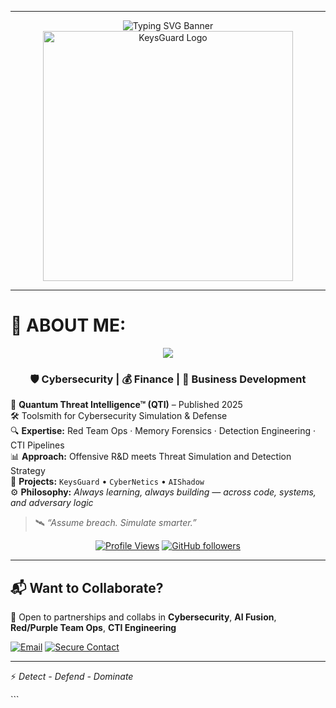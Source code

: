 
---

<div align="center">
  <img src="https://readme-typing-svg.demolab.com?font=Fira+Code&weight=800&size=30&duration=4000&pause=500&color=16F2B3&center=true&vCenter=true&multiline=true&repeat=false&width=1200&height=100&lines=Hey+there%2C+I%E2%80%99m+Keys.;Cybersecurity+Builder+%7C+Threat+Hunter+%7C+Detection+Engineer" alt="Typing SVG Banner">
</div>

<div align="center">
  <img src="https://github.com/vVv-Keys/vVv-Keys/blob/main/keysguard2png.png" width="400" alt="KeysGuard Logo"/>
</div>

---

# 🧠 ABOUT ME:

<div align="center">
  <img src="https://readme-typing-svg.demolab.com?font=Fira+Code&size=20&duration=5000&pause=200&color=5EFCD6&center=true&vCenter=true&multiline=true&repeat=true&width=1500&height=35&lines=404%20%7C%20CTI%20Fusion%20%7C%20YARA%20%7C%20Sigma%20%7C%20MITRE%20%7C%20MalDev%20%7C%20Detection%20Engineering%20%7C%20Threat%20Emulation%20%7C%20Bots%20%7C%20GhostSec+Infra" />
  
  <h3>
    🛡️ <strong>Cybersecurity</strong> | 💰 <strong>Finance</strong> | 💼 <strong>Business Development</strong>
  </h3>
</div>

🔬 **Quantum Threat Intelligence™ (QTI)** – Published 2025  
🛠️ Toolsmith for Cybersecurity Simulation & Defense  
🔍 **Expertise:** Red Team Ops · Memory Forensics · Detection Engineering · CTI Pipelines  
📊 **Approach:** Offensive R&D meets Threat Simulation and Detection Strategy  
🚀 **Projects:** `KeysGuard` • `CyberNetics` • `AIShadow`  
⚙️ **Philosophy:** *Always learning, always building — across code, systems, and adversary logic*  

> 🛰️ *“Assume breach. Simulate smarter.”*

<div align="center">

[![Profile Views](https://komarev.com/ghpvc/?username=vVv-Keys&style=flat-square&color=16F2B3)](https://github.com/vVv-Keys)
[![GitHub followers](https://img.shields.io/github/followers/vVv-Keys?label=Follow%20Me&style=social)](https://github.com/vVv-Keys)


</div>

---

## 📬 Want to Collaborate?

💬 Open to partnerships and collabs in **Cybersecurity**, **AI Fusion**, **Red/Purple Team Ops**, **CTI Engineering**

[![Email](https://img.shields.io/badge/Email-Me-black?style=for-the-badge\&logo=protonmail)](mailto:warlordkeys@protonmail.me)
[![Secure Contact](https://img.shields.io/badge/Secure%20Contact-Via%20404Labs-16F2B3?style=for-the-badge\&logo=vercel)](mailto:keysguard@usa.com)

---

⚡ *Detect - Defend - Dominate*

</div>
```


